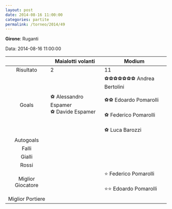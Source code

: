 ```yaml
---
layout: post
date: 2014-08-16 11:00:00
categories: partite
permalink: /torneo/2014/49
---
```

**Girone**: Ruganti

Data: 2014-08-16 11:00:00

| | Maialotti volanti | Modium |
|:-----:|-----|-----|
Risultato|2|11
Goals|⚽ Alessandro Espamer<br/>⚽ Davide Espamer|⚽⚽⚽⚽⚽⚽⚽ Andrea Bertolini<br/><br/>⚽⚽ Edoardo Pomarolli<br/><br/>⚽ Federico Pomarolli<br/><br/>⚽ Luca Barozzi<br/>
Autogoals||
Falli||
Gialli||
Rossi||
Miglior Giocatore||⭐ Federico Pomarolli<br/><br/>⭐⭐ Edoardo Pomarolli<br/>
Miglior Portiere||